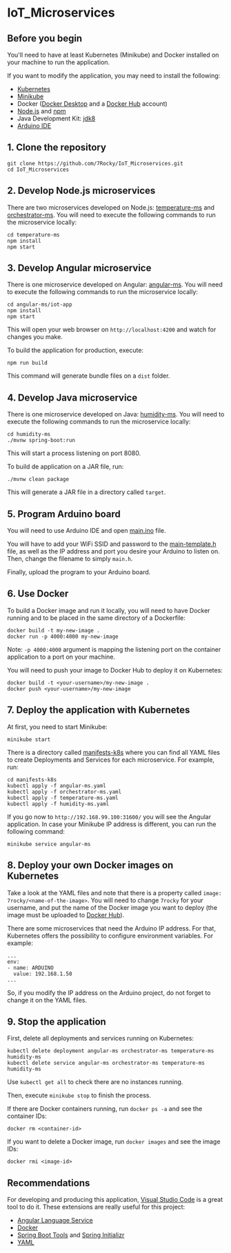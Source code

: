 # IoT_Microservices

## Before you begin

You'll need to have at least Kubernetes (Minikube) and Docker installed on your machine to run the application.

If you want to modify the application, you may need to install the following:

* [Kubernetes](https://kubernetes.io/docs/tasks/tools/install-kubectl/)
* [Minikube](https://kubernetes.io/docs/tasks/tools/install-minikube/)
* Docker ([Docker Desktop](https://www.docker.com/products/docker-desktop) and a [Docker Hub](https://hub.docker.com) account)
* [Node.js](https://nodejs.org/en/download/) and [npm](https://www.npmjs.com/get-npm)
* Java Development Kit: [jdk8](https://www.oracle.com/technetwork/java/javase/downloads/jdk8-downloads-2133151.html)
* [Arduino IDE](https://www.arduino.cc/en/main/software)

## 1. Clone the repository

```
git clone https://github.com/7Rocky/IoT_Microservices.git
cd IoT_Microservices
```

## 2. Develop Node.js microservices

There are two microservices developed on Node.js: [temperature-ms](https://github.com/7Rocky/IoT_Microservices/tree/master/temperature-ms) and [orchestrator-ms](https://github.com/7Rocky/IoT_Microservices/tree/master/orchestrator-ms). You will need to execute the following commands to run the microservice locally:

```
cd temperature-ms
npm install
npm start
```

## 3. Develop Angular microservice

There is one microservice developed on Angular: [angular-ms](https://github.com/7Rocky/IoT_Microservices/tree/master/angular-ms). You will need to execute the following commands to run the microservice locally:

```
cd angular-ms/iot-app
npm install
npm start
```

This will open your web browser on `http://localhost:4200` and watch for changes you make.

To build the application for production, execute:

```
npm run build
```

This command will generate bundle files on a `dist` folder.

## 4. Develop Java microservice

There is one microservice developed on Java: [humidity-ms](https://github.com/7Rocky/IoT_Microservices/tree/master/humidity-ms). You will need to execute the following commands to run the microservice locally:

```
cd humidity-ms
./mvnw spring-boot:run
```

This will start a process listening on port 8080.

To build de application on a JAR file, run:

```
./mvnw clean package
```

This will generate a JAR file in a directory called `target`.

## 5. Program Arduino board

You will need to use Arduino IDE and open [main.ino](https://github.com/7Rocky/IoT_Microservices/tree/master/arduino-iot/main/main.ino) file.

You will have to add your WiFi SSID and password to the [main-template.h](https://github.com/7Rocky/IoT_Microservices/tree/master/arduino-iot/main/main-template.h) file, as well as the IP address and port you desire your Arduino to listen on. Then, change the filename to simply `main.h`.

Finally, upload the program to your Arduino board.

## 6. Use Docker

To build a Docker image and run it locally, you will need to have Docker running and to be placed in the same directory of a Dockerfile:

```
docker build -t my-new-image .
docker run -p 4000:4000 my-new-image
```

Note: `-p 4000:4000` argument is mapping the listening port on the container application to a port on your machine.

You will need to push your image to Docker Hub to deploy it on Kubernetes:

```
docker build -t <your-username>/my-new-image .
docker push <your-username>/my-new-image
```

## 7. Deploy the application with Kubernetes

At first, you need to start Minikube:

```
minikube start
```

There is a directory called [manifests-k8s](https://github.com/7Rocky/IoT_Microservices/tree/master/manifests-k8s) where you can find all YAML files to create Deployments and Services for each microservice. For example, run:

```
cd manifests-k8s
kubectl apply -f angular-ms.yaml
kubectl apply -f orchestrator-ms.yaml
kubectl apply -f temperature-ms.yaml
kubectl apply -f humidity-ms.yaml
```

If you go now to `http://192.168.99.100:31600/` you will see the Angular application. In case your Minikube IP address is different, you can run the following command:

```
minikube service angular-ms
```

## 8. Deploy your own Docker images on Kubernetes

Take a look at the YAML files and note that there is a property called `image: 7rocky/<name-of-the-image>`. You will need to change `7rocky` for your username, and put the name of the Docker image you want to deploy (the image must be uploaded to [Docker Hub](https://hub.docker.com)).

There are some microservices that need the Arduino IP address. For that, Kubernetes offers the possibility to configure environment variables. For example:

```
...
env:
- name: ARDUINO
  value: 192.168.1.50
...
```

So, if you modify the IP address on the Arduino project, do not forget to change it on the YAML files.

## 9. Stop the application

First, delete all deployments and services running on Kubernetes:

```
kubectl delete deployment angular-ms orchestrator-ms temperature-ms humidity-ms
kubectl delete service angular-ms orchestrator-ms temperature-ms humidity-ms 
```

Use `kubectl get all` to check there are no instances running.

Then, execute `minikube stop` to finish the process.

If there are Docker containers running, run `docker ps -a` and see the container IDs:

```
docker rm <container-id>
```

If you want to delete a Docker image, run `docker images` and see the image IDs:

```
docker rmi <image-id>
```

## Recommendations

For developing and producing this application, [Visual Studio Code](https://code.visualstudio.com) is a great tool to do it. These extensions are really useful for this project:

* [Angular Language Service](https://marketplace.visualstudio.com/items?itemName=Angular.ng-template)
* [Docker](https://marketplace.visualstudio.com/items?itemName=ms-azuretools.vscode-docker)
* [Spring Boot Tools](https://marketplace.visualstudio.com/items?itemName=Pivotal.vscode-spring-boot) and [Spring Initializr](https://marketplace.visualstudio.com/items?itemName=vscjava.vscode-spring-initializr)
* [YAML](https://marketplace.visualstudio.com/items?itemName=redhat.vscode-yaml)
